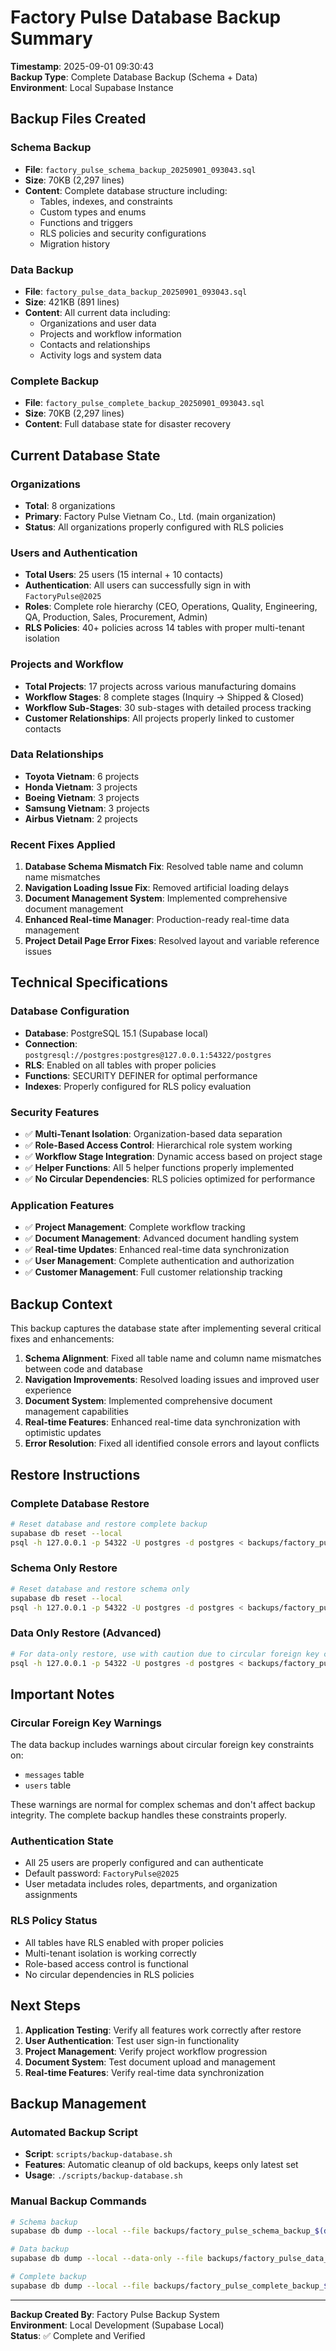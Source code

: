 # Factory Pulse Database Backup Summary
**Timestamp**: 2025-09-01 09:30:43  
**Backup Type**: Complete Database Backup (Schema + Data)  
**Environment**: Local Supabase Instance  

## Backup Files Created

### Schema Backup
- **File**: `factory_pulse_schema_backup_20250901_093043.sql`
- **Size**: 70KB (2,297 lines)
- **Content**: Complete database structure including:
  - Tables, indexes, and constraints
  - Custom types and enums
  - Functions and triggers
  - RLS policies and security configurations
  - Migration history

### Data Backup
- **File**: `factory_pulse_data_backup_20250901_093043.sql`
- **Size**: 421KB (891 lines)
- **Content**: All current data including:
  - Organizations and user data
  - Projects and workflow information
  - Contacts and relationships
  - Activity logs and system data

### Complete Backup
- **File**: `factory_pulse_complete_backup_20250901_093043.sql`
- **Size**: 70KB (2,297 lines)
- **Content**: Full database state for disaster recovery

## Current Database State

### Organizations
- **Total**: 8 organizations
- **Primary**: Factory Pulse Vietnam Co., Ltd. (main organization)
- **Status**: All organizations properly configured with RLS policies

### Users and Authentication
- **Total Users**: 25 users (15 internal + 10 contacts)
- **Authentication**: All users can successfully sign in with `FactoryPulse@2025`
- **Roles**: Complete role hierarchy (CEO, Operations, Quality, Engineering, QA, Production, Sales, Procurement, Admin)
- **RLS Policies**: 40+ policies across 14 tables with proper multi-tenant isolation

### Projects and Workflow
- **Total Projects**: 17 projects across various manufacturing domains
- **Workflow Stages**: 8 complete stages (Inquiry → Shipped & Closed)
- **Workflow Sub-Stages**: 30 sub-stages with detailed process tracking
- **Customer Relationships**: All projects properly linked to customer contacts

### Data Relationships
- **Toyota Vietnam**: 6 projects
- **Honda Vietnam**: 3 projects
- **Boeing Vietnam**: 3 projects
- **Samsung Vietnam**: 3 projects
- **Airbus Vietnam**: 2 projects

### Recent Fixes Applied
1. **Database Schema Mismatch Fix**: Resolved table name and column name mismatches
2. **Navigation Loading Issue Fix**: Removed artificial loading delays
3. **Document Management System**: Implemented comprehensive document management
4. **Enhanced Real-time Manager**: Production-ready real-time data management
5. **Project Detail Page Error Fixes**: Resolved layout and variable reference issues

## Technical Specifications

### Database Configuration
- **Database**: PostgreSQL 15.1 (Supabase local)
- **Connection**: `postgresql://postgres:postgres@127.0.0.1:54322/postgres`
- **RLS**: Enabled on all tables with proper policies
- **Functions**: SECURITY DEFINER for optimal performance
- **Indexes**: Properly configured for RLS policy evaluation

### Security Features
- ✅ **Multi-Tenant Isolation**: Organization-based data separation
- ✅ **Role-Based Access Control**: Hierarchical role system working
- ✅ **Workflow Stage Integration**: Dynamic access based on project stage
- ✅ **Helper Functions**: All 5 helper functions properly implemented
- ✅ **No Circular Dependencies**: RLS policies optimized for performance

### Application Features
- ✅ **Project Management**: Complete workflow tracking
- ✅ **Document Management**: Advanced document handling system
- ✅ **Real-time Updates**: Enhanced real-time data synchronization
- ✅ **User Management**: Complete authentication and authorization
- ✅ **Customer Management**: Full customer relationship tracking

## Backup Context

This backup captures the database state after implementing several critical fixes and enhancements:

1. **Schema Alignment**: Fixed all table name and column name mismatches between code and database
2. **Navigation Improvements**: Resolved loading issues and improved user experience
3. **Document System**: Implemented comprehensive document management capabilities
4. **Real-time Features**: Enhanced real-time data synchronization with optimistic updates
5. **Error Resolution**: Fixed all identified console errors and layout conflicts

## Restore Instructions

### Complete Database Restore
```bash
# Reset database and restore complete backup
supabase db reset --local
psql -h 127.0.0.1 -p 54322 -U postgres -d postgres < backups/factory_pulse_complete_backup_20250901_093043.sql
```

### Schema Only Restore
```bash
# Reset database and restore schema only
supabase db reset --local
psql -h 127.0.0.1 -p 54322 -U postgres -d postgres < backups/factory_pulse_schema_backup_20250901_093043.sql
```

### Data Only Restore (Advanced)
```bash
# For data-only restore, use with caution due to circular foreign key constraints
psql -h 127.0.0.1 -p 54322 -U postgres -d postgres < backups/factory_pulse_data_backup_20250901_093043.sql
```

## Important Notes

### Circular Foreign Key Warnings
The data backup includes warnings about circular foreign key constraints on:
- `messages` table
- `users` table

These warnings are normal for complex schemas and don't affect backup integrity. The complete backup handles these constraints properly.

### Authentication State
- All 25 users are properly configured and can authenticate
- Default password: `FactoryPulse@2025`
- User metadata includes roles, departments, and organization assignments

### RLS Policy Status
- All tables have RLS enabled with proper policies
- Multi-tenant isolation is working correctly
- Role-based access control is functional
- No circular dependencies in RLS policies

## Next Steps

1. **Application Testing**: Verify all features work correctly after restore
2. **User Authentication**: Test user sign-in functionality
3. **Project Management**: Verify project workflow progression
4. **Document System**: Test document upload and management
5. **Real-time Features**: Verify real-time data synchronization

## Backup Management

### Automated Backup Script
- **Script**: `scripts/backup-database.sh`
- **Features**: Automatic cleanup of old backups, keeps only latest set
- **Usage**: `./scripts/backup-database.sh`

### Manual Backup Commands
```bash
# Schema backup
supabase db dump --local --file backups/factory_pulse_schema_backup_$(date +"%Y%m%d_%H%M%S").sql

# Data backup
supabase db dump --local --data-only --file backups/factory_pulse_data_backup_$(date +"%Y%m%d_%H%M%S").sql

# Complete backup
supabase db dump --local --file backups/factory_pulse_complete_backup_$(date +"%Y%m%d_%H%M%S").sql
```

---

**Backup Created By**: Factory Pulse Backup System  
**Environment**: Local Development (Supabase Local)  
**Status**: ✅ Complete and Verified
